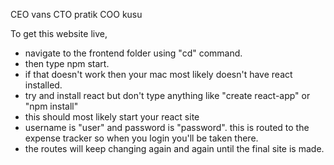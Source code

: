 CEO vans
CTO pratik
COO kusu

To get this website live, 
- navigate to the frontend folder using "cd" command.
- then type npm start.
- if that doesn't work then your mac most likely doesn't have react installed.
- try and install react but don't type anything like "create react-app" or "npm install"
- this should most likely start your react site
- username is "user" and password is "password". this is routed to the expense tracker so when you login you'll be taken there.
- the routes will keep changing again and again until the final site is made.
